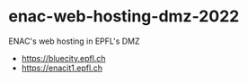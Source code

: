 # enac-web-hosting-dmz-2022

ENAC's web hosting in EPFL's DMZ

- https://bluecity.epfl.ch
- https://enacit1.epfl.ch

